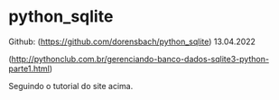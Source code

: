 # python_sqlite

Github: (https://github.com/dorensbach/python_sqlite)
13.04.2022

(http://pythonclub.com.br/gerenciando-banco-dados-sqlite3-python-parte1.html)

Seguindo o tutorial do site acima.

